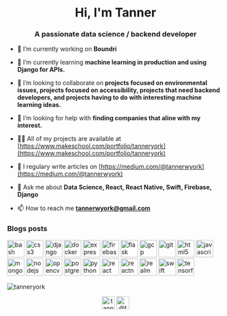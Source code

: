 <h1 align="center">Hi, I'm Tanner</h1>
<h3 align="center">A passionate data science / backend developer</h3>

- 🔭 I’m currently working on **Boundri**

- 🌱 I’m currently learning **machine learning in production and using Django for APIs.**

- 👯 I’m looking to collaborate on **projects focused on environmental issues, projects focused on accessibility, projects that need backend developers, and projects having to do with interesting machine learning ideas.**

- 🤝 I’m looking for help with **finding companies that aline with my interest.**

- 👨‍💻 All of my projects are available at [https://www.makeschool.com/portfolio/tanneryork](https://www.makeschool.com/portfolio/tanneryork)

- 📝 I regulary write articles on [https://medium.com/@tannerwyork](https://medium.com/@tannerwyork)

- 💬 Ask me about **Data Science, React, React Native, Swift, Firebase, Django**

- 📫 How to reach me **tannerwyork@gmail.com**

### Blogs posts
<!-- BLOG-POST-LIST:START -->
<!-- BLOG-POST-LIST:END -->

<p align="left"> <img src="https://www.vectorlogo.zone/logos/gnu_bash/gnu_bash-icon.svg" alt="bash" width="40" height="40"/> <img src="https://devicons.github.io/devicon/devicon.git/icons/css3/css3-original-wordmark.svg" alt="css3" width="40" height="40"/> <img src="https://devicons.github.io/devicon/devicon.git/icons/django/django-original.svg" alt="django" width="40" height="40"/> <img src="https://devicons.github.io/devicon/devicon.git/icons/docker/docker-original-wordmark.svg" alt="docker" width="40" height="40"/> <img src="https://devicons.github.io/devicon/devicon.git/icons/express/express-original-wordmark.svg" alt="express" width="40" height="40"/> <img src="https://www.vectorlogo.zone/logos/firebase/firebase-icon.svg" alt="firebase" width="40" height="40"/> <img src="https://www.vectorlogo.zone/logos/pocoo_flask/pocoo_flask-icon.svg" alt="flask" width="40" height="40"/> <img src="https://www.vectorlogo.zone/logos/google_cloud/google_cloud-icon.svg" alt="gcp" width="40" height="40"/> <img src="https://www.vectorlogo.zone/logos/git-scm/git-scm-icon.svg" alt="git" width="40" height="40"/> <img src="https://devicons.github.io/devicon/devicon.git/icons/html5/html5-original-wordmark.svg" alt="html5" width="40" height="40"/> <img src="https://devicons.github.io/devicon/devicon.git/icons/javascript/javascript-original.svg" alt="javascript" width="40" height="40"/> <img src="https://devicons.github.io/devicon/devicon.git/icons/mongodb/mongodb-original-wordmark.svg" alt="mongodb" width="40" height="40"/> <img src="https://devicons.github.io/devicon/devicon.git/icons/nodejs/nodejs-original-wordmark.svg" alt="nodejs" width="40" height="40"/> <img src="https://www.vectorlogo.zone/logos/opencv/opencv-icon.svg" alt="opencv" width="40" height="40"/> <img src="https://devicons.github.io/devicon/devicon.git/icons/postgresql/postgresql-original-wordmark.svg" alt="postgresql" width="40" height="40"/> <img src="https://devicons.github.io/devicon/devicon.git/icons/python/python-original.svg" alt="python" width="40" height="40"/> <img src="https://devicons.github.io/devicon/devicon.git/icons/react/react-original-wordmark.svg" alt="react" width="40" height="40"/> <img src="https://reactnative.dev/img/header_logo.svg" alt="reactnative" width="40" height="40"/> <img src="https://raw.githubusercontent.com/bestofjs/bestofjs-webui/8665e8c267a0215f3159df28b33c365198101df5/public/logos/realm.svg" alt="realm" width="40" height="40"/> <img src="https://devicons.github.io/devicon/devicon.git/icons/swift/swift-original-wordmark.svg" alt="swift" width="40" height="40"/> <img src="https://www.vectorlogo.zone/logos/tensorflow/tensorflow-icon.svg" alt="tensorflow" width="40" height="40"/></p><p><img align="center" src="https://github-readme-stats.vercel.app/api/top-langs/?username=tanneryork&layout=compact&hide=html" alt="tanneryork" /></p>

<p align="center">
<a href="https://linkedin.com/in/tanneryork" target="blank"><img align="center" src="https://cdn.jsdelivr.net/npm/simple-icons@3.0.1/icons/linkedin.svg" alt="tanneryork" height="30" width="30" /></a>
<a href="https://medium.com/@tannerwyork" target="blank"><img align="center" src="https://cdn.jsdelivr.net/npm/simple-icons@3.0.1/icons/medium.svg" alt="@tannerwyork" height="30" width="30" /></a>
</p>
